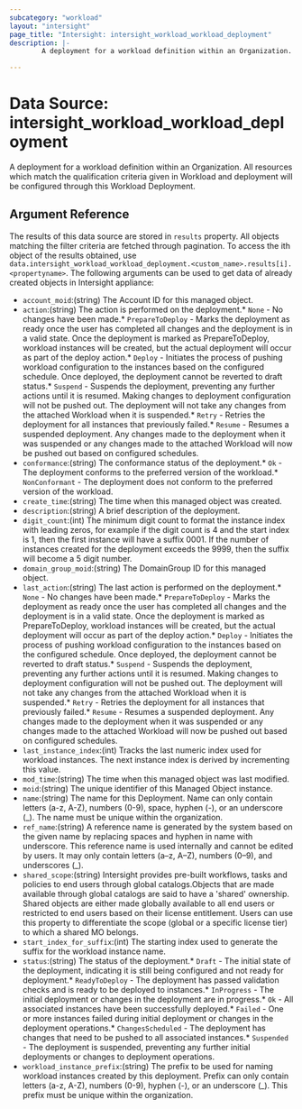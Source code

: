 ```yaml
---
subcategory: "workload"
layout: "intersight"
page_title: "Intersight: intersight_workload_workload_deployment"
description: |-
        A deployment for a workload definition within an Organization. All resources which match the qualification criteria given in Workload and deployment will be configured through this Workload Deployment.

---
```


# Data Source: intersight_workload_workload_deployment
A deployment for a workload definition within an Organization. All resources which match the qualification criteria given in Workload and deployment will be configured through this Workload Deployment.
## Argument Reference
The results of this data source are stored in `results` property.
All objects matching the filter criteria are fetched through pagination.
To access the ith object of the results obtained, use `data.intersight_workload_workload_deployment.<custom_name>.results[i].<propertyname>`.
The following arguments can be used to get data of already created objects in Intersight appliance:
* `account_moid`:(string) The Account ID for this managed object. 
* `action`:(string) The action is performed on the deployment.* `None` - No changes have been made.* `PrepareToDeploy` - Marks the deployment as ready once the user has completed all changes and the deployment is in a valid state. Once the deployment is marked as PrepareToDeploy, workload instances will be created, but the actual deployment will occur as part of the deploy action.* `Deploy` - Initiates the process of pushing workload configuration to the instances based on the configured schedule. Once deployed, the deployment cannot be reverted to draft status.* `Suspend` - Suspends the deployment, preventing any further actions until it is resumed. Making changes to deployment configuration will not be pushed out. The deployment will not take any changes from the attached Workload when it is suspended.* `Retry` - Retries the deployment for all instances that previously failed.* `Resume` - Resumes a suspended deployment. Any changes made to the deployment when it was suspended or any changes made to the attached Workload will now be pushed out based on configured schedules. 
* `conformance`:(string) The conformance status of the deployment.* `Ok` - The deployment conforms to the preferred version of the workload.* `NonConformant` - The deployment does not conform to the preferred version of the workload. 
* `create_time`:(string) The time when this managed object was created. 
* `description`:(string) A brief description of the deployment. 
* `digit_count`:(int) The minimum digit count to format the instance index with leading zeros,  for example if the digit count is 4 and the start index is 1, then the  first instance will have a suffix 0001. If the number of instances created for the deployment exceeds the 9999, then the suffix will become a 5 digit number. 
* `domain_group_moid`:(string) The DomainGroup ID for this managed object. 
* `last_action`:(string) The last action is performed on the deployment.* `None` - No changes have been made.* `PrepareToDeploy` - Marks the deployment as ready once the user has completed all changes and the deployment is in a valid state. Once the deployment is marked as PrepareToDeploy, workload instances will be created, but the actual deployment will occur as part of the deploy action.* `Deploy` - Initiates the process of pushing workload configuration to the instances based on the configured schedule. Once deployed, the deployment cannot be reverted to draft status.* `Suspend` - Suspends the deployment, preventing any further actions until it is resumed. Making changes to deployment configuration will not be pushed out. The deployment will not take any changes from the attached Workload when it is suspended.* `Retry` - Retries the deployment for all instances that previously failed.* `Resume` - Resumes a suspended deployment. Any changes made to the deployment when it was suspended or any changes made to the attached Workload will now be pushed out based on configured schedules. 
* `last_instance_index`:(int) Tracks the last numeric index used for workload instances. The next instance index is derived by incrementing this value. 
* `mod_time`:(string) The time when this managed object was last modified. 
* `moid`:(string) The unique identifier of this Managed Object instance. 
* `name`:(string) The name for this Deployment. Name can only contain letters (a-z, A-Z), numbers (0-9), space, hyphen (-), or an underscore (_). The name must be unique within the organization. 
* `ref_name`:(string) A reference name is generated by the system based on the given name by replacing spaces and hyphen in name with underscore. This reference name is used internally and cannot be edited by users. It may only contain letters (a–z, A–Z), numbers (0–9), and underscores (_). 
* `shared_scope`:(string) Intersight provides pre-built workflows, tasks and policies to end users through global catalogs.Objects that are made available through global catalogs are said to have a 'shared' ownership. Shared objects are either made globally available to all end users or restricted to end users based on their license entitlement. Users can use this property to differentiate the scope (global or a specific license tier) to which a shared MO belongs. 
* `start_index_for_suffix`:(int) The starting index used to generate the suffix for the workload instance name. 
* `status`:(string) The status of the deployment.* `Draft` - The initial state of the deployment, indicating it is still being configured and not ready for deployment.* `ReadyToDeploy` - The deployment has passed validation checks and is ready to be deployed to instances.* `InProgress` - The initial deployment or changes in the deployment are in progress.* `Ok` - All associated instances have been successfully deployed.* `Failed` - One or more instances failed during initial deployment or changes in the deployment operations.* `ChangesScheduled` - The deployment has changes that need to be pushed to all associated instances.* `Suspended` - The deployment is suspended, preventing any further initial deployments or changes to deployment operations. 
* `workload_instance_prefix`:(string) The prefix to be used for naming workload instances created by this deployment. Prefix can only contain letters (a-z, A-Z), numbers (0-9), hyphen (-), or an underscore (_). This prefix must be unique within the organization. 
 
